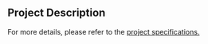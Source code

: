 ## Project Description

For more details, please refer to the [project specifications.](https://github.com/njakov/ETF/blob/main/System-Software/01-ss-2023-2024-projekat-postavka-v1.0.pdf)
